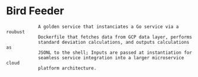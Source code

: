 # Bird Feeder

                A golden service that instanciates a Go service via a roubust
                Dockerfile that fetches data from GCP data layer, performs
                standard deviation calculations, and outputs calculations as
                JSONL to the shell; Inputs are passed at instantiation for
                seamless service integration into a larger microservice cloud
                platform architecture.
